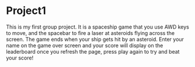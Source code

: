 # Project1
This is my first group project. It is a spaceship game that you use AWD keys to move, and the spacebar to fire a laser at
 asteroids flying across the screen. The game ends when your ship gets hit by an asteroid. Enter your name on the game over
 screen and your score will display on the leaderboard once you refresh the page, press play again to try and beat your score!
